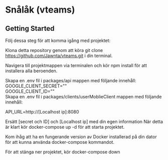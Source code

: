 # Snålåk (vteams)

## Getting Started

Följ dessa steg för att komma igång med projektet:

Klona detta repository genom att köra git clone https://github.com/Jawnta/vteams.git i din terminal.

Navigera till projektmappen via terminalen och kör npm install för att installera alla beroenden.

Skapa en .env fil i packages/api mappen med följande innehåll:  
GOOGLE_CLIENT_SECRET=""  
GOOGLE_CLIENT_ID=""  
Skapa en .env fil i packages/clients/userMoblieClient mappen med följande innehåll:

API_URL=http://[Localhost ip]:8080

Ersätt [secret och ID] och [Localhost ip] med din egen information
När detta är klart kör docker-compose up -d för att starta projektet.
  
Kom ihåg att ha en fungerande version av Docker installerad på din dator för att kunna använda docker-compose kommandot.

För att stänga ner projektet, kör docker-compose down
